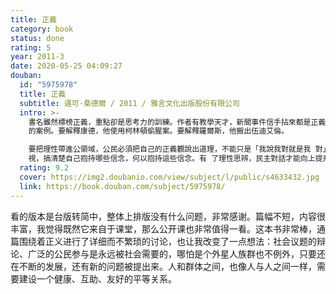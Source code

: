 ```yaml
---
title: 正義
category: book
status: done
rating: 5
year: 2011-3
date: 2020-05-25 04:09:27
douban:
  id: "5975978"
  title: 正義
  subtitle: 邁可·桑德爾 / 2011 / 雅言文化出版股份有限公司
  intro: >-
    書名雖然標榜正義，重點卻是思考力的訓練。作者有教學天才，新聞事件信手拈來都是正義思考
    的案例。要解釋康德，他使用柯林頓偷腥案。要解釋羅爾斯，他搬出伍迪艾倫。

    要把理性帶進公領域，公民必須把自己的正義觀說出道理，不能只是「我說我對就是我 對」。本書目的正是邀請讀者做個自我檢
    視，搞清楚自己抱持哪些信念，何以抱持這些信念。有 了理性思辨，民主對話才能向上提升，不會一直停留在互嗆叫陣的層次。
  rating: 9.2
  cover: https://img2.doubanio.com/view/subject/l/public/s4633432.jpg
  link: https://book.douban.com/subject/5975978/
---
```


看的版本是台版转简中，整体上排版没有什么问题，非常感谢。篇幅不短，内容很丰富，我觉得既然它来自于课堂，那么公开课也非常值得一看。这本书非常棒，通篇围绕着正义进行了详细而不繁琐的讨论，也让我改变了一点想法：社会议题的辩论、广泛的公民参与是永远被社会需要的，哪怕是个外星人族群也不例外，只要还在不断的发展，还有新的问题被提出来。人和群体之间，也像人与人之间一样，需要建设一个健康、互助、友好的平等关系。
